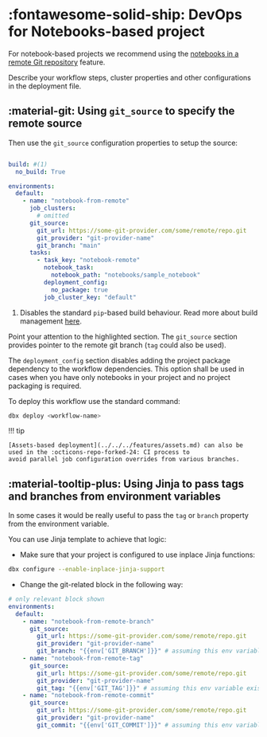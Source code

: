 # :fontawesome-solid-ship: DevOps for Notebooks-based project

For notebook-based projects we recommend using the [notebooks in a remote Git repository](https://docs.databricks.com/workflows/jobs/jobs.html#run-jobs-using-notebooks-in-a-remote-git-repository) feature.

Describe your workflow steps, cluster properties and other configurations in the deployment file.

## :material-git: Using `git_source` to specify the remote source
Then use the `git_source` configuration properties to setup the source:

```yaml title="conf/deployment.yml" hl_lines="9-12 14-15"

build: #(1)
  no_build: True

environments:
  default:
    - name: "notebook-from-remote"
      job_clusters:
        # omitted
      git_source:
        git_url: https://some-git-provider.com/some/remote/repo.git
        git_provider: "git-provider-name"
        git_branch: "main"
      tasks:
        - task_key: "notebook-remote"
          notebook_task:
            notebook_path: "notebooks/sample_notebook"
          deployment_config:
            no_package: true
          job_cluster_key: "default"
```

1. Disables the standard `pip`-based build behaviour. Read more about build management [here](../../../features/build_management.md).

Point your attention to the highlighted section. The `git_source` section provides pointer to the remote git branch (`tag` could also be used).

The `deployment_config` section disables adding the project package dependency to the workflow dependencies.
This option shall be used in cases when you have only notebooks in your project and no project packaging is required.


To deploy this workflow use the standard command:

```bash
dbx deploy <workflow-name>
```

!!! tip

    [Assets-based deployment](../../../features/assets.md) can also be used in the :octicons-repo-forked-24: CI process to
    avoid parallel job configuration overrides from various branches.


## :material-tooltip-plus: Using Jinja to pass tags and branches from environment variables

In some cases it would be really useful to pass the `tag` or `branch` property from the environment variable.

You can use Jinja template to achieve that logic:

- Make sure that your project is configured to use inplace Jinja functions:
```bash
dbx configure --enable-inplace-jinja-support
```
- Change the git-related block in the following way:

```yaml title="conf/deployment.yml" hl_lines="8 12 17"
# only relevant block shown
environments:
  default:
    - name: "notebook-from-remote-branch"
      git_source:
        git_url: https://some-git-provider.com/some/remote/repo.git
        git_provider: "git-provider-name"
        git_branch: "{{env['GIT_BRANCH']}}" # assuming this env variable exists
    - name: "notebook-from-remote-tag"
      git_source:
        git_url: https://some-git-provider.com/some/remote/repo.git
        git_provider: "git-provider-name"
        git_tag: "{{env['GIT_TAG']}}" # assuming this env variable exists
    - name: "notebook-from-remote-commit"
      git_source:
        git_url: https://some-git-provider.com/some/remote/repo.git
        git_provider: "git-provider-name"
        git_commit: "{{env['GIT_COMMIT']}}" # assuming this env variable exists
```
